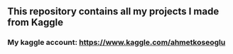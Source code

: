 ## This repository contains all my projects I made from Kaggle

### My kaggle account: https://www.kaggle.com/ahmetkoseoglu
